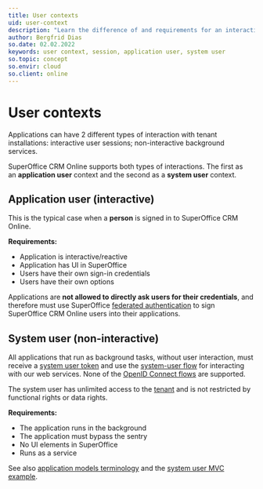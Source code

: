 ```yaml
---
title: User contexts
uid: user-context
description: "Learn the difference of and requirements for an interactive user session and non-interactive background services."
author: Bergfrid Dias
so.date: 02.02.2022
keywords: user context, session, application user, system user
so.topic: concept
so.envir: cloud
so.client: online
---
```


# User contexts

Applications can have 2 different types of interaction with tenant installations: interactive user sessions; non-interactive background services.

SuperOffice CRM Online supports both types of interactions. The first as an **application user** context and the second as a **system user** context.

## Application user (interactive)

This is the typical case when a **person** is signed in to SuperOffice CRM Online.

**Requirements:**

* Application is interactive/reactive
* Application has UI in SuperOffice
* Users have their own sign-in credentials
* Users have their own options

Applications are **not allowed to directly ask users for their credentials**, and therefore must use SuperOffice [federated authentication][1] to sign SuperOffice CRM Online users into their applications.

## System user (non-interactive)

All applications that run as background tasks, without user interaction, must receive a [system user token][2] and use the [system-user flow][2] for interacting with our web services. None of the [OpenID Connect flows][4] are supported.

The system user has unlimited access to the [tenant][6] and is not restricted by functional rights or data rights.

**Requirements:**

* The application runs in the background
* The application must bypass the sentry
* No UI elements in SuperOffice
* Runs as a service

See also [application models terminology][3] and the [system user MVC example][7].

<!-- Referenced links -->
[6]: ../getting-started/index.md#tenant
[3]: ../overview.md
[1]: ../../identity-management/federated-auth.md
[2]: ../../api/authentication/online/auth-application/index.md
[4]: ../../api/authentication/online/index.md
[7]: ../../api/tutorials/minimal-csharp-app/overview.md
